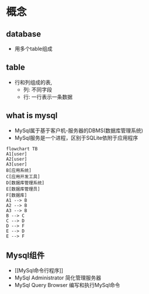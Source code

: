 # 概念

## database

- 用多个table组成

## table

- 行和列组成的表, 
  - 列: 不同字段
  - 行: 一行表示一条数据

## what is mysql

- MySql属于基于客户机-服务器的DBMS(数据库管理系统)
- MySql服务是一个进程，区别于SQLite依附于应用程序

```mermaid
flowchart TB
A1[user]
A2[user]
A3[user]
B[应用系统]
C[应用开发工具]
D[数据库管理系统]
E[数据库管理员]
F[数据库]
A1 --> B
A2 --> B
A3 --> B
B --> C
C --> D
D --> F
E --> D
E --> F
```

## Mysql组件

- [[MySql命令行程序]]
- MySql Administrator 简化管理服务器
- MySql Query Browser 编写和执行MySql命令